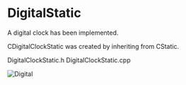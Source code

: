 # DigitalStatic
A digital clock has been implemented.

CDigitalClockStatic was created by inheriting from CStatic.

DigitalClockStatic.h
DigitalClockStatic.cpp


![Digital](https://user-images.githubusercontent.com/125342774/220046435-0cf388d0-47e2-45c8-9a0b-aa90fbd787f0.png)

